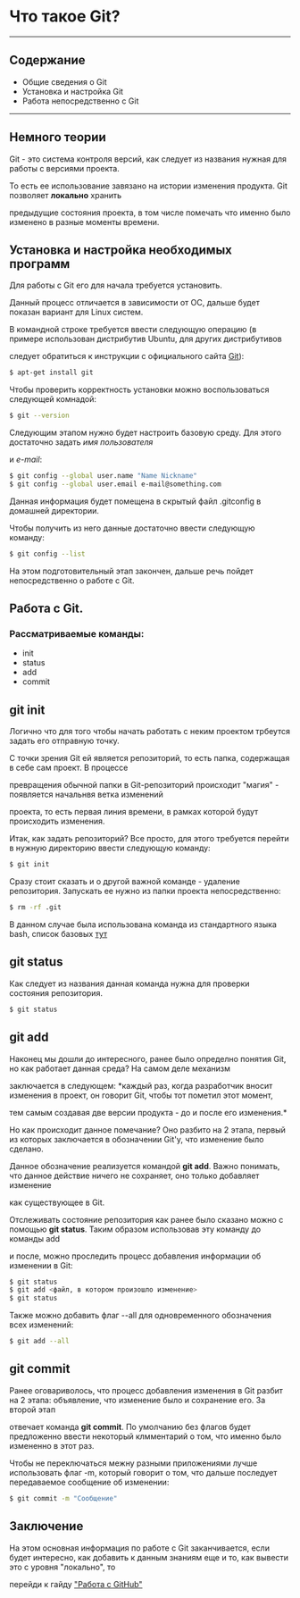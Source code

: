 # Что такое Git?

---

## Содержание

* Общие сведения о Git
* Установка и настройка Git
* Работа непосредственно с Git

---


## Немного теории

Git - это система контроля версий, как следует из названия нужная для работы с версиями проекта.

То есть ее использование завязано на истории изменения продукта. Git позволяет **локально** хранить

предыдущие состояния проекта, в том числе помечать что именно было изменено в разные моменты времени.


## Установка и настройка необходимых программ

Для работы с Git его для начала требуется установить.

Данный процесс отличается в зависимости от ОС, дальше будет показан вариант для Linux систем.

В командной строке требуется ввести следующую операцию (в примере использован дистрибутив Ubuntu, для других дистрибутивов 

следует обратиться к инструкции с официального сайта [Git](https://git-scm.com/download/linux "Открыть ссылку")):

```bash
$ apt-get install git
```

Чтобы проверить корректность установки можно воспользоваться следующей комнадой:

```bash
$ git --version
```

Следующим этапом нужно будет настроить базовую среду. Для этого достаточно задать *имя пользователя* 

и *e-mail*:

```bash
$ git config --global user.name "Name Nickname" 
$ git config --global user.email e-mail@something.com
```

Данная информация будет помещена в скрытый файл .gitconfig в домашней директории.

Чтобы получить из него данные достаточно ввести следующую команду:

```bash
$ git config --list
```

На этом подготовительный этап закончен, дальше речь пойдет непосредственно о работе с Git.


## Работа с Git.

### Рассматриваемые команды:

* init
* status
* add
* commit

## git init

Логично что для того чтобы начать работать с неким проектом трбеутся задать его отправную точку.

С точки зрения Git ей является репозиторий, то есть папка, содержащая в себе сам проект. В процессе

превращения обычной папки в Git-репозиторий происходит "магия" - появляется начальнвя ветка изменений

проекта, то есть первая линия времени, в рамках которой будут происходить изменения.

Итак, как задать репозиторий? Все просто, для этого требуется перейти в нужную директорию ввести следующую команду:

```bash
$ git init
```

Сразу стоит сказать и о другой важной команде - удаление репозитория. Запускать ее нужно из папки проекта непосредственно:

```bash
$ rm -rf .git
```
В данном случае была использована команда из стандартного языка bash, список базовых [тут](https://practicum.yandex.ru/trainer/git-basics/lesson/fe0bcd71-f592-423b-bb81-27c37a6a115b/ "Перейти")

## git status

Как следует из названия данная команда нужна для проверки состояния репозитория.

```bash
$ git status
```

## git add

Наконец мы дошли до интересного, ранее было определно понятия Git, но как работает данная среда? На самом деле механизм 

заключается в следующем: *каждый раз, когда разработчик вносит изменения в проект, он говорит Git, чтобы тот пометил этот момент,

тем самым создавая две версии продукта - до и после его изменения.*

Но как происходит данное помечание? Оно разбито на 2 этапа, первый из которых заключается в обозначении Git'у, что изменение было сделано.

Данное обозначение реализуется командой **git add**. Важно понимать, что данное действие ничего не сохраняет, оно только добавляет изменение

как существующее в Git.

Отслеживать состояние репозитория как ранее было сказано можно с помощью **git status**. Таким образом использовав эту команду до команды add

и после, можно проследить процесс добавления информации об изменении в Git:

```bash
$ git status
$ git add <файл, в котором произошло изменение>
$ git status
```  

Также можно добавить флаг --all для одновременного обозначения всех изменений:

```bash
$ git add --all
```

## git commit

Ранее оговариволось, что процесс добавления изменения в Git разбит на 2 этапа: объявление, что изменение было и сохранение его. За второй этап

отвечает команда **git commit**. По умолчанию без флагов будет предложенно ввести некоторый клмментарий о том, что именно было измененно в этот раз.

Чтобы не переключаться межну разными приложениями лучше использовать флаг -m, который говорит о том, что дальше последует передаваемое сообщение об изменении:

```bash
$ git commit -m "Сообщение"
```


## Заключение

На этом основная информация по работе с Git заканчивается, если будет интересно, как добавить к данным знаниям еще и то, как вывести это с уровня "локально", то

перейди к гайду ["Работа с GitHub"](https://github.com/grigioo/github_intoduction.git "Перейти")
   


